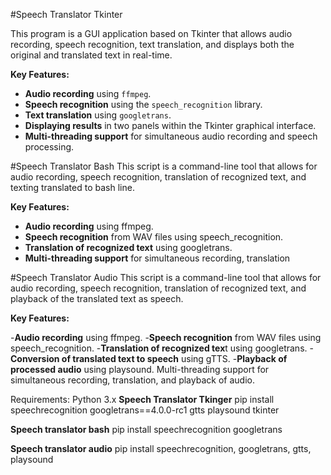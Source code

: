 #Speech Translator Tkinter

This program is a GUI application based on Tkinter that allows audio recording, speech recognition, 
text translation, and displays both the original and translated text in real-time.

**Key Features:**

- **Audio recording** using `ffmpeg`.
- **Speech recognition** using the `speech_recognition` library.
- **Text translation**  using `googletrans`.
- **Displaying results** in two panels within the Tkinter graphical interface.
- **Multi-threading support** for simultaneous audio recording and speech processing.




#Speech Translator Bash 
This script is a command-line tool that allows for audio recording, speech recognition, translation of recognized text, and texting translated to bash line.

**Key Features:**

- **Audio recording** using ffmpeg.
- **Speech recognition** from WAV files using speech_recognition.
- **Translation of recognized text**  using googletrans.
- **Multi-threading support** for simultaneous recording, translation


#Speech Translator Audio 
This script is a command-line tool that allows for audio recording, speech recognition, translation of recognized text, and playback of the translated text as speech.

**Key Features:**

-**Audio recording** using ffmpeg.
-**Speech recognition** from WAV files using speech_recognition.
-**Translation of recognized tex**t using googletrans.
-**Conversion of translated text to speech** using gTTS.
-**Playback of processed audio** using playsound.
Multi-threading support for simultaneous recording, translation, and playback of audio.

Requirements: 
Python 3.x
**Speech Translator Tkinger** 
pip install speechrecognition googletrans==4.0.0-rc1 gtts playsound tkinter

**Speech translator bash**
pip install speechrecognition googletrans

**Speech translator audio**
pip install speechrecognition, googletrans, gtts, playsound

